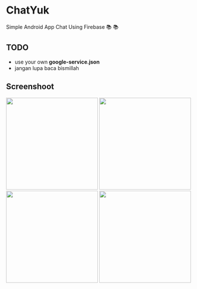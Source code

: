 # ChatYuk

Simple Android App Chat Using Firebase :books: :books:

## TODO

* use your own **google-service.json**
* jangan lupa baca bismillah

## Screenshoot

<img src="https://github.com/alfianyusufabdullah/ChatYuk/raw/master/app/screenshoot/ss1.png" width="250"> <img src="https://github.com/alfianyusufabdullah/ChatYuk/raw/master/app/screenshoot/ss2.png" width="250"><br> <img src="https://github.com/alfianyusufabdullah/ChatYuk/raw/master/app/screenshoot/ss3.png" width="250"> <img src="https://github.com/alfianyusufabdullah/ChatYuk/raw/master/app/screenshoot/ss4.png" width="250">
